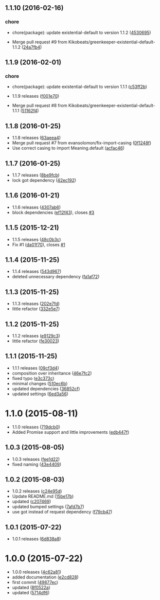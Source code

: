 <a name="1.1.10"></a>
## 1.1.10 (2016-02-16)


### chore

* chore(package): update existential-default to version 1.1.2 ([4530695](https://github.com/kikobeats/meaningcloud/commit/4530695))

* Merge pull request #9 from Kikobeats/greenkeeper-existential-default-1.1.2 ([24a7fb4](https://github.com/kikobeats/meaningcloud/commit/24a7fb4))



<a name="1.1.9"></a>
## 1.1.9 (2016-02-01)


### chore

* chore(package): update existential-default to version 1.1.1 ([c53ff2b](https://github.com/kikobeats/meaningcloud/commit/c53ff2b))

* 1.1.9 releases ([f001e70](https://github.com/kikobeats/meaningcloud/commit/f001e70))
* Merge pull request #8 from Kikobeats/greenkeeper-existential-default-1.1.1 ([51162f4](https://github.com/kikobeats/meaningcloud/commit/51162f4))



<a name="1.1.8"></a>
## 1.1.8 (2016-01-25)


* 1.1.8 releases ([63aeea4](https://github.com/kikobeats/meaningcloud/commit/63aeea4))
* Merge pull request #7 from evansolomon/fix-import-casing ([0f1248f](https://github.com/kikobeats/meaningcloud/commit/0f1248f))
* Use correct casing to import Meaning.default ([acfac46](https://github.com/kikobeats/meaningcloud/commit/acfac46))



<a name="1.1.7"></a>
## 1.1.7 (2016-01-25)


* 1.1.7 releases ([8be9fcb](https://github.com/kikobeats/meaningcloud/commit/8be9fcb))
* lock got dependency ([42ec192](https://github.com/kikobeats/meaningcloud/commit/42ec192))



<a name="1.1.6"></a>
## 1.1.6 (2016-01-21)


* 1.1.6 releases ([4307ab6](https://github.com/kikobeats/meaningcloud/commit/4307ab6))
* block dependencies ([ef12f43](https://github.com/kikobeats/meaningcloud/commit/ef12f43)), closes [#3](https://github.com/kikobeats/meaningcloud/issues/3)



<a name="1.1.5"></a>
## 1.1.5 (2015-12-21)


* 1.1.5 releases ([48c0b3c](https://github.com/kikobeats/meaningcloud/commit/48c0b3c))
* Fix #1 ([da01f70](https://github.com/kikobeats/meaningcloud/commit/da01f70)), closes [#1](https://github.com/kikobeats/meaningcloud/issues/1)



<a name="1.1.4"></a>
## 1.1.4 (2015-11-25)


* 1.1.4 releases ([543d967](https://github.com/kikobeats/meaningcloud/commit/543d967))
* deleted unnecessary dependency ([fa1af72](https://github.com/kikobeats/meaningcloud/commit/fa1af72))



<a name="1.1.3"></a>
## 1.1.3 (2015-11-25)


* 1.1.3 releases ([202e7fd](https://github.com/kikobeats/meaningcloud/commit/202e7fd))
* little refactor ([332e5e7](https://github.com/kikobeats/meaningcloud/commit/332e5e7))



<a name="1.1.2"></a>
## 1.1.2 (2015-11-25)


* 1.1.2 releases ([e9129c3](https://github.com/kikobeats/meaningcloud/commit/e9129c3))
* little refactor ([fe30023](https://github.com/kikobeats/meaningcloud/commit/fe30023))



<a name="1.1.1"></a>
## 1.1.1 (2015-11-25)


* 1.1.1 releases ([09cf3d4](https://github.com/kikobeats/meaningcloud/commit/09cf3d4))
* composition over inheritance ([46e7fc2](https://github.com/kikobeats/meaningcloud/commit/46e7fc2))
* fixed typo ([e3c373c](https://github.com/kikobeats/meaningcloud/commit/e3c373c))
* minimal changes ([510ec6b](https://github.com/kikobeats/meaningcloud/commit/510ec6b))
* updated dependencies ([36852cf](https://github.com/kikobeats/meaningcloud/commit/36852cf))
* updated settings ([6ed3a56](https://github.com/kikobeats/meaningcloud/commit/6ed3a56))



<a name="1.1.0"></a>
# 1.1.0 (2015-08-11)


* 1.1.0 releases ([719dcb0](https://github.com/kikobeats/meaningcloud/commit/719dcb0))
* Added Promise support and little improvements ([edb447f](https://github.com/kikobeats/meaningcloud/commit/edb447f))



<a name="1.0.3"></a>
## 1.0.3 (2015-08-05)


* 1.0.3 releases ([fee1d22](https://github.com/kikobeats/meaningcloud/commit/fee1d22))
* fixed naming ([43e4409](https://github.com/kikobeats/meaningcloud/commit/43e4409))



<a name="1.0.2"></a>
## 1.0.2 (2015-08-03)


* 1.0.2 releases ([c24e95d](https://github.com/kikobeats/meaningcloud/commit/c24e95d))
* Update README.md ([15be17b](https://github.com/kikobeats/meaningcloud/commit/15be17b))
* updated ([c207469](https://github.com/kikobeats/meaningcloud/commit/c207469))
* updated bumped settings ([7afd7b7](https://github.com/kikobeats/meaningcloud/commit/7afd7b7))
* use got instead of request dependency ([f79cb47](https://github.com/kikobeats/meaningcloud/commit/f79cb47))



<a name="1.0.1"></a>
## 1.0.1 (2015-07-22)


* 1.0.1 releases ([6d838a8](https://github.com/kikobeats/meaningcloud/commit/6d838a8))



<a name="1.0.0"></a>
# 1.0.0 (2015-07-22)


* 1.0.0 releases ([4c62a81](https://github.com/kikobeats/meaningcloud/commit/4c62a81))
* added documentation ([e2cd828](https://github.com/kikobeats/meaningcloud/commit/e2cd828))
* first commit ([49877ec](https://github.com/kikobeats/meaningcloud/commit/49877ec))
* updated ([8f0522a](https://github.com/kikobeats/meaningcloud/commit/8f0522a))
* updated ([5714df6](https://github.com/kikobeats/meaningcloud/commit/5714df6))



